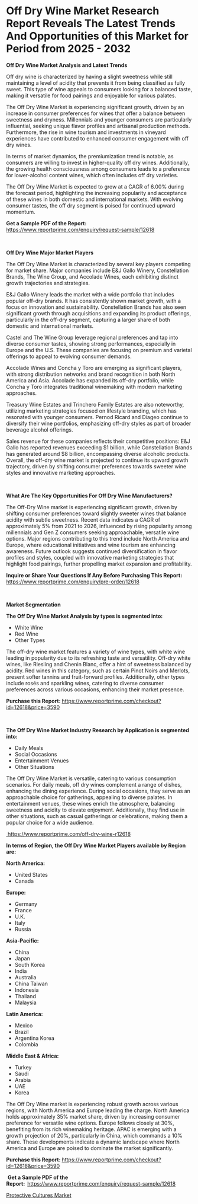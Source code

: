 <p><h1>Off Dry Wine Market Research Report Reveals The Latest Trends And Opportunities of this Market for Period from 2025 - 2032</h1></p><p><strong>Off Dry Wine Market Analysis and Latest Trends</strong></p>
<p><p>Off dry wine is characterized by having a slight sweetness while still maintaining a level of acidity that prevents it from being classified as fully sweet. This type of wine appeals to consumers looking for a balanced taste, making it versatile for food pairings and enjoyable for various palates. </p><p>The Off Dry Wine Market is experiencing significant growth, driven by an increase in consumer preferences for wines that offer a balance between sweetness and dryness. Millennials and younger consumers are particularly influential, seeking unique flavor profiles and artisanal production methods. Furthermore, the rise in wine tourism and investments in vineyard experiences have contributed to enhanced consumer engagement with off dry wines.</p><p>In terms of market dynamics, the premiumization trend is notable, as consumers are willing to invest in higher-quality off dry wines. Additionally, the growing health consciousness among consumers leads to a preference for lower-alcohol content wines, which often includes off dry varieties. </p><p>The Off Dry Wine Market is expected to grow at a CAGR of 6.00% during the forecast period, highlighting the increasing popularity and acceptance of these wines in both domestic and international markets. With evolving consumer tastes, the off dry segment is poised for continued upward momentum.</p></p>
<p><strong>Get a Sample PDF of the Report:&nbsp;</strong> <a href="https://www.reportprime.com/enquiry/request-sample/12618?utm_campaign=3089&utm_medium=2&utm_source=Github&utm_content=ia&utm_term=19032025&utm_id=off-dry-wine">https://www.reportprime.com/enquiry/request-sample/12618</a></p>
<p>&nbsp;</p>
<p><strong>Off Dry Wine Major Market Players</strong></p>
<p><p>The Off Dry Wine Market is characterized by several key players competing for market share. Major companies include E&J Gallo Winery, Constellation Brands, The Wine Group, and Accolade Wines, each exhibiting distinct growth trajectories and strategies.</p><p>E&J Gallo Winery leads the market with a wide portfolio that includes popular off-dry brands. It has consistently shown market growth, with a focus on innovation and sustainability. Constellation Brands has also seen significant growth through acquisitions and expanding its product offerings, particularly in the off-dry segment, capturing a larger share of both domestic and international markets.</p><p>Castel and The Wine Group leverage regional preferences and tap into diverse consumer tastes, showing strong performances, especially in Europe and the U.S. These companies are focusing on premium and varietal offerings to appeal to evolving consumer demands.</p><p>Accolade Wines and Concha y Toro are emerging as significant players, with strong distribution networks and brand recognition in both North America and Asia. Accolade has expanded its off-dry portfolio, while Concha y Toro integrates traditional winemaking with modern marketing approaches.</p><p>Treasury Wine Estates and Trinchero Family Estates are also noteworthy, utilizing marketing strategies focused on lifestyle branding, which has resonated with younger consumers. Pernod Ricard and Diageo continue to diversify their wine portfolios, emphasizing off-dry styles as part of broader beverage alcohol offerings.</p><p>Sales revenue for these companies reflects their competitive positions: E&J Gallo has reported revenues exceeding $1 billion, while Constellation Brands has generated around $8 billion, encompassing diverse alcoholic products. Overall, the off-dry wine market is projected to continue its upward growth trajectory, driven by shifting consumer preferences towards sweeter wine styles and innovative marketing approaches.</p></p>
<p>&nbsp;</p>
<p><strong>What Are The Key Opportunities For Off Dry Wine Manufacturers?</strong></p>
<p><p>The Off-Dry Wine market is experiencing significant growth, driven by shifting consumer preferences toward slightly sweeter wines that balance acidity with subtle sweetness. Recent data indicates a CAGR of approximately 5% from 2021 to 2026, influenced by rising popularity among millennials and Gen Z consumers seeking approachable, versatile wine options. Major regions contributing to this trend include North America and Europe, where educational initiatives and wine tourism are enhancing awareness. Future outlook suggests continued diversification in flavor profiles and styles, coupled with innovative marketing strategies that highlight food pairings, further propelling market expansion and profitability.</p></p>
<p><strong>Inquire or Share Your Questions If Any Before Purchasing This Report:</strong> <a href="https://www.reportprime.com/enquiry/pre-order/12618?utm_campaign=3089&utm_medium=2&utm_source=Github&utm_content=ia&utm_term=19032025&utm_id=off-dry-wine">https://www.reportprime.com/enquiry/pre-order/12618</a></p>
<p>&nbsp;</p>
<p><strong>Market Segmentation</strong></p>
<p><strong>The Off Dry Wine Market Analysis by types is segmented into:</strong></p>
<p><ul><li>White Wine</li><li>Red Wine</li><li>Other Types</li></ul></p>
<p><p>The off-dry wine market features a variety of wine types, with white wine leading in popularity due to its refreshing taste and versatility. Off-dry white wines, like Riesling and Chenin Blanc, offer a hint of sweetness balanced by acidity. Red wines in this category, such as certain Pinot Noirs and Merlots, present softer tannins and fruit-forward profiles. Additionally, other types include rosés and sparkling wines, catering to diverse consumer preferences across various occasions, enhancing their market presence.</p></p>
<p><strong>Purchase this Report:&nbsp;</strong><a href="https://www.reportprime.com/checkout?id=12618&price=3590&utm_campaign=3089&utm_medium=2&utm_source=Github&utm_content=ia&utm_term=19032025&utm_id=off-dry-wine">https://www.reportprime.com/checkout?id=12618&price=3590</a></p>
<p>&nbsp;</p>
<p><strong>The Off Dry Wine Market Industry Research by Application is segmented into:</strong></p>
<p><ul><li>Daily Meals</li><li>Social Occasions</li><li>Entertainment Venues</li><li>Other Situations</li></ul></p>
<p><p>The Off Dry Wine Market is versatile, catering to various consumption scenarios. For daily meals, off dry wines complement a range of dishes, enhancing the dining experience. During social occasions, they serve as an approachable choice for gatherings, appealing to diverse palates. In entertainment venues, these wines enrich the atmosphere, balancing sweetness and acidity to elevate enjoyment. Additionally, they find use in other situations, such as casual gatherings or celebrations, making them a popular choice for a wide audience.</p></p>
<p><a href="https://www.reportprime.com/off-dry-wine-r12618?utm_campaign=3089&utm_medium=2&utm_source=Github&utm_content=ia&utm_term=19032025&utm_id=off-dry-wine">&nbsp;https://www.reportprime.com/off-dry-wine-r12618</a></p>
<p><strong>In terms of Region, the Off Dry Wine Market Players available by Region are:</strong></p>
<p>
    <p> <strong> North America: </strong>
        <ul>
            <li>United States</li>
            <li>Canada</li>
        </ul>
        </p> 
    <p> <strong> Europe: </strong>
        <ul>
            <li>Germany</li>
            <li>France</li>
            <li>U.K.</li>
            <li>Italy</li>
            <li>Russia</li>
        </ul>
        </p> 
    <p> <strong> Asia-Pacific: </strong>
        <ul>
            <li>China</li>
            <li>Japan</li>
            <li>South Korea</li>
            <li>India</li>
            <li>Australia</li>
            <li>China Taiwan</li>
            <li>Indonesia</li>
            <li>Thailand</li>
            <li>Malaysia</li>
        </ul>
        </p> 
    <p> <strong> Latin America: </strong>
        <ul>
            <li>Mexico</li>
            <li>Brazil</li>
            <li>Argentina Korea</li>
            <li>Colombia</li>
        </ul>
        </p> 
    <p> <strong> Middle East & Africa: </strong>
        <ul>
            <li>Turkey</li>
            <li>Saudi</li>
            <li>Arabia</li>
            <li>UAE</li>
            <li>Korea</li>
        </ul>
    </p>
    </p>
<p><p>The Off Dry Wine market is experiencing robust growth across various regions, with North America and Europe leading the charge. North America holds approximately 35% market share, driven by increasing consumer preference for versatile wine options. Europe follows closely at 30%, benefiting from its rich winemaking heritage. APAC is emerging with a growth projection of 20%, particularly in China, which commands a 10% share. These developments indicate a dynamic landscape where North America and Europe are poised to dominate the market significantly.</p></p>
<p><strong>Purchase this Report: </strong><a href="https://www.reportprime.com/checkout?id=12618&price=3590&utm_campaign=3089&utm_medium=2&utm_source=Github&utm_content=ia&utm_term=19032025&utm_id=off-dry-wine">https://www.reportprime.com/checkout?id=12618&price=3590</a></p>
<p>&nbsp;<strong>Get a Sample PDF of the Report:&nbsp;&nbsp;</strong><a href="https://www.reportprime.com/enquiry/request-sample/12618?utm_campaign=3089&utm_medium=2&utm_source=Github&utm_content=ia&utm_term=19032025&utm_id=off-dry-wine">https://www.reportprime.com/enquiry/request-sample/12618</a></p>
<p><strong></strong></p>
<p><p><a href="https://github.com/zitanebeibit9/Market-Research-Report-List-1/blob/main/protective-cultures-market.md?utm_campaign=3089&utm_medium=2&utm_source=Github&utm_content=ia&utm_term=19032025&utm_id=off-dry-wine">Protective Cultures Market</a></p></p>
